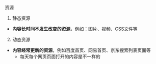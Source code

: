 资源
1. 静态资源
- **内容长时间不发生改变的资源**，例如：图片、视频、CSS文件等
2. 动态资源
- **内容经常更新的资源**，例如百度首页、网易首页、京东搜索列表页面等
    - 每天每个网页页面打开的内容是不一样的
    

